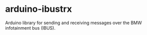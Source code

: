 # arduino-ibustrx
Arduino library for sending and receiving messages over the BMW infotainment bus (IBUS).
